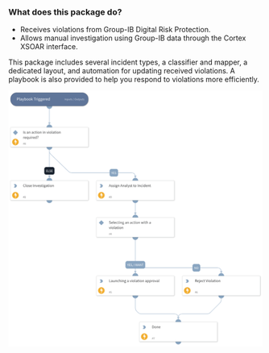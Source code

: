 ### What does this package do?

* Receives violations from Group-IB Digital Risk Protection.
* Allows manual investigation using Group-IB data through the Cortex XSOAR interface.

This package includes several incident types, a classifier and mapper, a dedicated layout, and automation for updating received violations. A playbook is also provided to help you respond to violations more efficiently.

![Incident Postprocessing - Group-IB Threat Intelligence](doc_files/Violation_Incident_Postprocessing_-_Group-IB_Digital_Risk_Protection.png)
